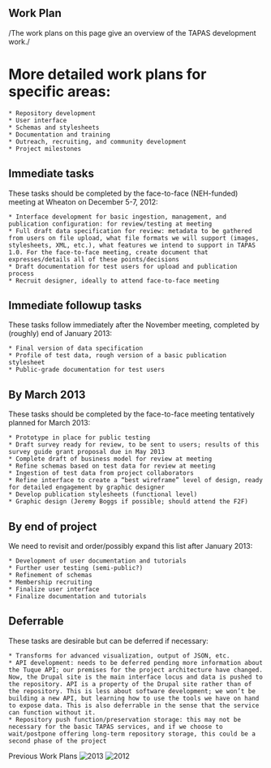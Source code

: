 ## Work Plan
/The work plans on this page give an overview of the TAPAS development work./

# More detailed work plans for specific areas:

    * Repository development
    * User interface
    * Schemas and stylesheets
    * Documentation and training
    * Outreach, recruiting, and community development
    * Project milestones
    
    


## Immediate tasks
These tasks should be completed by the face-to-face (NEH-funded) meeting at Wheaton on December 5-7, 2012:

    * Interface development for basic ingestion, management, and publication configuration: for review/testing at meeting
    * Full draft data specification for review: metadata to be gathered from users on file upload, what file formats we will support (images, stylesheets, XML, etc.), what features we intend to support in TAPAS 1.0. For the face-to-face meeting, create document that expresses/details all of these points/decisions
    * Draft documentation for test users for upload and publication process
    * Recruit designer, ideally to attend face-to-face meeting


## Immediate followup tasks
These tasks follow immediately after the November meeting, completed by (roughly) end of January 2013:

    * Final version of data specification
    * Profile of test data, rough version of a basic publication stylesheet
    * Public-grade documentation for test users


## By March 2013
These tasks should be completed by the face-to-face meeting tentatively planned for March 2013:

    * Prototype in place for public testing
    * Draft survey ready for review, to be sent to users; results of this survey guide grant proposal due in May 2013
    * Complete draft of business model for review at meeting
    * Refine schemas based on test data for review at meeting
    * Ingestion of test data from project collaborators
    * Refine interface to create a “best wireframe” level of design, ready for detailed engagement by graphic designer
    * Develop publication stylesheets (functional level)
    * Graphic design (Jeremy Boggs if possible; should attend the F2F)


## By end of project
We need to revisit and order/possibly expand this list after January 2013:

    * Development of user documentation and tutorials
    * Further user testing (semi-public?)
    * Refinement of schemas
    * Membership recruiting
    * Finalize user interface
    * Finalize documentation and tutorials


## Deferrable

These tasks are desirable but can be deferred if necessary:

    * Transforms for advanced visualization, output of JSON, etc.
    * API development: needs to be deferred pending more information about the Tuque API; our premises for the project architecture have changed. Now, the Drupal site is the main interface locus and data is pushed to the repository. API is a property of the Drupal site rather than of the repository. This is less about software development; we won’t be building a new API, but learning how to use the tools we have on hand to expose data. This is also deferrable in the sense that the service can function without it.
    * Repository push function/preservation storage: this may not be necessary for the basic TAPAS services, and if we choose to wait/postpone offering long-term repository storage, this could be a second phase of the project

Previous Work Plans
![2013](https://35418645-a-62cb3a1a-s-sites.googlegroups.com/site/teipublishing/work-plan/screenshot%202.png?attachauth=ANoY7cqyobfp7hddU4GThqAjcstU1C8fB84x6O6In1b8Q9tDXAW1SHsDPC7TxOoJXbGz3cBfA5mzVizKFYLHD-NlvKM1zEazmb4Qaa78Dawpou35WuVbKebahxD_AVE0UPSkailkRb2QQZsHsvH4FT3lVC-M75UYDNXUScqJ5QV1YtbkOndHkWM_ANwIgYdrN6FYvfs-181AJHopHAwlBmRb62kSV2vKYhVDP-tskPKdB-r61zz1ePI%3D&attredirects=0)
![2012](https://sites.google.com/site/teipublishing/work-plan/screenshot.png)
